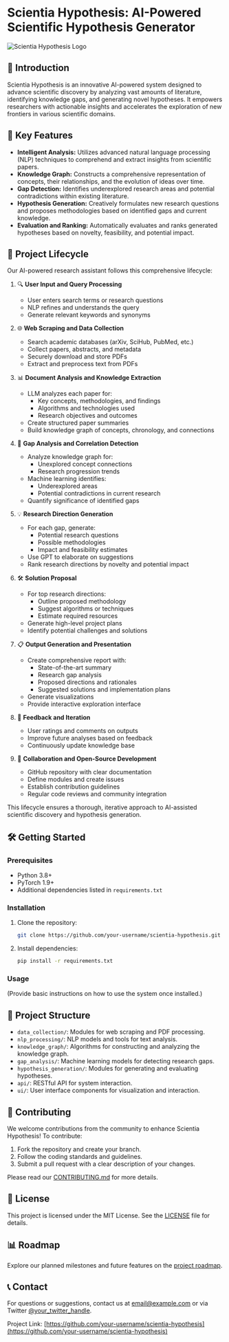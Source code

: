 # Scientia Hypothesis: AI-Powered Scientific Hypothesis Generator

![Scientia Hypothesis Logo](link_to_logo.png)

## 🌟 Introduction

Scientia Hypothesis is an innovative AI-powered system designed to advance scientific discovery by analyzing vast amounts of literature, identifying knowledge gaps, and generating novel hypotheses. It empowers researchers with actionable insights and accelerates the exploration of new frontiers in various scientific domains.

## 🚀 Key Features

- **Intelligent Analysis:** Utilizes advanced natural language processing (NLP) techniques to comprehend and extract insights from scientific papers.
- **Knowledge Graph:** Constructs a comprehensive representation of concepts, their relationships, and the evolution of ideas over time.
- **Gap Detection:** Identifies underexplored research areas and potential contradictions within existing literature.
- **Hypothesis Generation:** Creatively formulates new research questions and proposes methodologies based on identified gaps and current knowledge.
- **Evaluation and Ranking:** Automatically evaluates and ranks generated hypotheses based on novelty, feasibility, and potential impact.

## 🔬 Project Lifecycle

Our AI-powered research assistant follows this comprehensive lifecycle:

1. 🔍 **User Input and Query Processing**
   - User enters search terms or research questions
   - NLP refines and understands the query
   - Generate relevant keywords and synonyms

2. 🌐 **Web Scraping and Data Collection**
   - Search academic databases (arXiv, SciHub, PubMed, etc.)
   - Collect papers, abstracts, and metadata
   - Securely download and store PDFs
   - Extract and preprocess text from PDFs

3. 📊 **Document Analysis and Knowledge Extraction**
   - LLM analyzes each paper for:
     * Key concepts, methodologies, and findings
     * Algorithms and technologies used
     * Research objectives and outcomes
   - Create structured paper summaries
   - Build knowledge graph of concepts, chronology, and connections

4. 🧩 **Gap Analysis and Correlation Detection**
   - Analyze knowledge graph for:
     * Unexplored concept connections
     * Research progression trends
   - Machine learning identifies:
     * Underexplored areas
     * Potential contradictions in current research
   - Quantify significance of identified gaps

5. 💡 **Research Direction Generation**
   - For each gap, generate:
     * Potential research questions
     * Possible methodologies
     * Impact and feasibility estimates
   - Use GPT to elaborate on suggestions
   - Rank research directions by novelty and potential impact

6. 🛠️ **Solution Proposal**
   - For top research directions:
     * Outline proposed methodology
     * Suggest algorithms or techniques
     * Estimate required resources
   - Generate high-level project plans
   - Identify potential challenges and solutions

7. 📋 **Output Generation and Presentation**
   - Create comprehensive report with:
     * State-of-the-art summary
     * Research gap analysis
     * Proposed directions and rationales
     * Suggested solutions and implementation plans
   - Generate visualizations
   - Provide interactive exploration interface

8. 🔄 **Feedback and Iteration**
   - User ratings and comments on outputs
   - Improve future analyses based on feedback
   - Continuously update knowledge base

9. 🤝 **Collaboration and Open-Source Development**
   - GitHub repository with clear documentation
   - Define modules and create issues
   - Establish contribution guidelines
   - Regular code reviews and community integration

This lifecycle ensures a thorough, iterative approach to AI-assisted scientific discovery and hypothesis generation.


## 🛠️ Getting Started

### Prerequisites

- Python 3.8+
- PyTorch 1.9+
- Additional dependencies listed in `requirements.txt`

### Installation

1. Clone the repository:
   ```bash
   git clone https://github.com/your-username/scientia-hypothesis.git
   ```

2. Install dependencies:
   ```bash
   pip install -r requirements.txt
   ```

### Usage

(Provide basic instructions on how to use the system once installed.)

## 📂 Project Structure

- `data_collection/`: Modules for web scraping and PDF processing.
- `nlp_processing/`: NLP models and tools for text analysis.
- `knowledge_graph/`: Algorithms for constructing and analyzing the knowledge graph.
- `gap_analysis/`: Machine learning models for detecting research gaps.
- `hypothesis_generation/`: Modules for generating and evaluating hypotheses.
- `api/`: RESTful API for system interaction.
- `ui/`: User interface components for visualization and interaction.

## 🤝 Contributing

We welcome contributions from the community to enhance Scientia Hypothesis! To contribute:

1. Fork the repository and create your branch.
2. Follow the coding standards and guidelines.
3. Submit a pull request with a clear description of your changes.

Please read our [CONTRIBUTING.md](CONTRIBUTING.md) for more details.

## 📄 License

This project is licensed under the MIT License. See the [LICENSE](LICENSE) file for details.

## 📊 Roadmap

Explore our planned milestones and future features on the [project roadmap](link_to_roadmap).

## 📞 Contact

For questions or suggestions, contact us at email@example.com or via Twitter [@your_twitter_handle](https://twitter.com/your_twitter_handle).

Project Link: [https://github.com/your-username/scientia-hypothesis](https://github.com/your-username/scientia-hypothesis)
